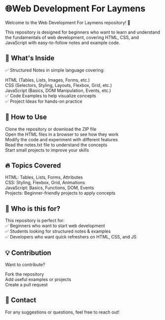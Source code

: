 # 🌐Web Development For Laymens
Welcome to the Web Development For Laymens repository! 🎉

This repository is designed for beginners who want to learn and understand the fundamentals of web development, covering HTML, CSS, and JavaScript with easy-to-follow notes and example code.

## 📌 What's Inside
✅ Structured Notes in simple language covering:

HTML (Tables, Lists, Images, Forms, etc.)  
CSS (Selectors, Styling, Layouts, Flexbox, Grid, etc.)  
JavaScript (Basics, DOM Manipulation, Events, etc.)  
✅ Code Examples to help visualize concepts  
✅ Project Ideas for hands-on practice  

## 🚀 How to Use
Clone the repository or download the ZIP file  
Open the HTML files in a browser to see how they work  
Modify the code and experiment with different features  
Read the notes.txt file to understand the concepts  
Start small projects to improve your skills  
## 🔥 Topics Covered
HTML: Tables, Lists, Forms, Attributes  
CSS: Styling, Flexbox, Grid, Animations  
JavaScript: Basics, Functions, DOM, Events  
Projects: Beginner-friendly projects to apply concepts  
## 🎯 Who is this for?
This repository is perfect for:  
✅ Beginners who want to start web development  
✅ Students looking for structured notes & examples  
✅ Developers who want quick refreshers on HTML, CSS, and JS  

## 💡 Contribution
Want to contribute?  
  
Fork the repository  
Add useful examples or projects  
Create a pull request  
## 📩 Contact  
For any suggestions or questions, feel free to reach out!  
